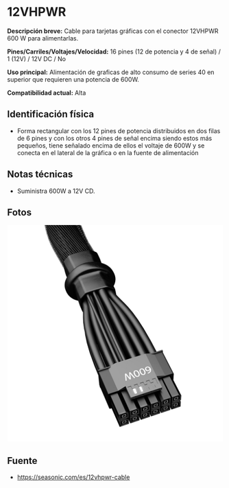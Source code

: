 # 12VHPWR

**Descripción breve:** Cable para tarjetas gráficas con el conector 12VHPWR 600 W para alimentarlas.

**Pines/Carriles/Voltajes/Velocidad:** 16 pines (12 de potencia y 4 de señal) / 1 (12V) / 12V DC / No

**Uso principal:** Alimentación de graficas de alto consumo de series 40 en superior que requieren una potencia de 600W.

**Compatibilidad actual:** Alta

## Identificación física

- Forma rectangular con los 12 pines de potencia distribuidos en dos filas de 6 pines y con los otros 4 pines de señal encima siendo estos más pequeños, tiene señalado encima de ellos el voltaje de 600W y se conecta en el lateral de la gráfica o en la fuente de alimentación
## Notas técnicas

- Suministra 600W a 12V CD.

## Fotos

![PCIe 6-8p](../../../assets/img/10-conectores_internos/12VHPWR_05.jpg)

## Fuente
- https://seasonic.com/es/12vhpwr-cable
